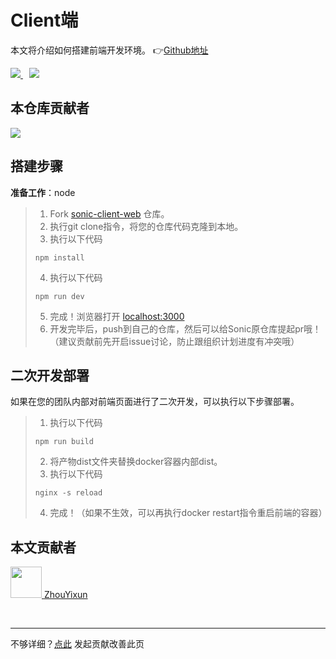 # Client端

本文将介绍如何搭建前端开发环境。 👉[Github地址](https://github.com/SonicCloudOrg/sonic-client-web)

<a href="#">  
<img src="https://img.shields.io/github/stars/SonicCloudOrg/sonic-client-web?style=social">
<img style="margin-left: 10px" src="https://img.shields.io/github/forks/SonicCloudOrg/sonic-client-web?style=social">
</a>

## 本仓库贡献者

<a href="https://github.com/SonicCloudOrg/sonic-client-web/graphs/contributors">
  <img src="https://contrib.rocks/image?repo=SonicCloudOrg/sonic-client-web" />
</a>

## 搭建步骤

**准备工作**：node

> 1. Fork [sonic-client-web](https://github.com/SonicCloudOrg/sonic-client-web) 仓库。
> 2. 执行git clone指令，将您的仓库代码克隆到本地。
> 3. 执行以下代码
> ```
> npm install
> ```
> 4. 执行以下代码
> ```
> npm run dev
> ```
> 5. 完成！浏览器打开 [localhost:3000](http://localhost:3000)
> 6. 开发完毕后，push到自己的仓库，然后可以给Sonic原仓库提起pr哦！（建议贡献前先开启issue讨论，防止跟组织计划进度有冲突哦）

## 二次开发部署
如果在您的团队内部对前端页面进行了二次开发，可以执行以下步骤部署。

> 1. 执行以下代码
> ```
> npm run build
> ```
> 2. 将产物dist文件夹替换docker容器内部dist。
> 3. 执行以下代码
> ```
> nginx -s reload
> ```
> 4. 完成！（如果不生效，可以再执行docker restart指令重启前端的容器）


## 本文贡献者
<div class="cont">
<a href="https://github.com/ZhouYixun" target="_blank">
<img src="https://avatars.githubusercontent.com/u/56339314?v=4" width="50"/>
<span>ZhouYixun</span>
</a>
</div>

&nbsp;
&nbsp;
***
不够详细？[点此](https://github.com/SonicCloudOrg/sonic-offical-website/edit/main/src/markdown/contribute/con-client.md) 发起贡献改善此页
